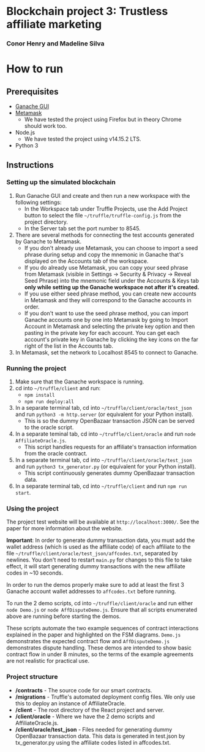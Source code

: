 # Blockchain project 3: Trustless affiliate marketing
### Conor Henry and Madeline Silva

# How to run
## Prerequisites
- [Ganache GUI](https://www.trufflesuite.com/ganache)
- [Metamask](https://metamask.io/)
  - We have tested the project using Firefox but in theory Chrome should work too.
- Node.js
  - We have tested the project using v14.15.2 LTS.
- Python 3

## Instructions
### Setting up the simulated blockchain
1. Run Ganache GUI and create and then run a new workspace with the following settings:
    - In the Workspace tab under Truffle Projects, use the Add Project button to select the file `~/truffle/truffle-config.js` from the project directory.
    - In the Server tab set the port number to 8545.
2. There are several methods for connecting the test accounts generated by Ganache to Metamask.
    - If you don't already use Metamask, you can choose to import a seed phrase during setup and copy the mnemonic in Ganache that's displayed on the Accounts tab of the workspace.
    - If you do already use Metamask, you can copy your seed phrase from Metamask (visible in Settings -> Security & Privacy -> Reveal Seed Phrase) into the mnemonic field under the Accounts & Keys tab **only while setting up the Ganache workspace not after it's created.**
    - If you use either seed phrase method, you can create new accounts in Metamask and they will correspond to the Ganache accounts in order.
    - If you don't want to use the seed phrase method, you can import Ganache accounts one by one into Metamask by going to Import Account in Metamask and selecting the private key option and then pasting in the private key for each account. You can get each account's private key in Ganache by clicking the key icons on the far right of the list in the Accounts tab.  
3. In Metamask, set the network to Localhost 8545 to connect to Ganache. 

### Running the project
1. Make sure that the Ganache workspace is running.
2. cd into `~/truffle/client` and run:
    - `npm install`
    - `npm run deploy:all`
3. In a separate terminal tab, cd into `~/truffle/client/oracle/test_json` and run `python3 -m http.server` (or equivalent for your Python install).
    - This is so the dummy OpenBazaar transaction JSON can be served to the oracle script. 
4. In a separate teminal tab, cd into `~/truffle/client/oracle` and run `node AffiliateOracle.js`.
    - This script handles requests for an affiliate's transaction information from the oracle contract.
5. In a separate terminal tab, cd into `~/truffle/client/oracle/test_json` and run `python3 tx_generator.py` (or equivalent for your Python install).
    - This script continuously generates dummy OpenBazaar transaction data. 
6. In a separate terminal tab, cd into `~/truffle/client` and run `npm run start`.

### Using the project
The project test website will be available at `http://localhost:3000/`. See the paper for more information about the website. 

**Important**: In order to generate dummy transaction data, you must add the wallet address (which is used as the affiliate code) of each affiliate to the file `~/truffle/client/oracle/test_json/affcodes.txt`, separated by newlines. You don't need to restart `main.py` for changes to this file to take effect, it will start generating dummy transactions with the new affiliate codes in ~10 seconds.

In order to run the demos properly make sure to add at least the first 3 Ganache account wallet addresses to `affcodes.txt` before running.

To run the 2 demo scripts, cd into `~/truffle/client/oracle` and run either `node Demo.js` or `node AffDisputeDemo.js`. Ensure that all scripts enumerated above are running before starting the demos. 

These scripts automate the two example sequences of contract interactions explained in the paper and highlighted on the FSM diagrams. `Demo.js` demonstrates the expected contract flow and `AffDisputeDemo.js` demonstrates dispute handling. These demos are intended to show basic contract flow in under 8 minutes, so the terms of the example agreements are not realistic for practical use. 

### Project structure
- **/contracts** - The source code for our smart contracts.
- **/migrations** - Truffle's automated deployment config files. We only use this to deploy an instance of AffiliateOracle.
- **/client** - The root directory of the React project and server.
- **/client/oracle** - Where we have the 2 demo scripts and AffiliateOracle.js.
- **/client/oracle/test_json** - Files needed for generating dummy OpenBazaar transaction data. This data is generated in test.json by tx_generator.py using the affiliate codes listed in affcodes.txt.